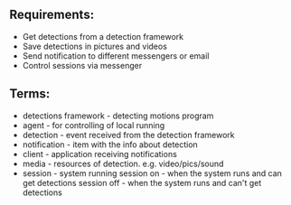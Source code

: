## Requirements:  
- Get detections from a detection framework 
- Save detections in pictures and videos  
- Send notification to different messengers or email
- Control sessions via messenger

## Terms:
- detections framework - detecting motions program
- agent - for controlling of local running
- detection - event received from the detection framework
- notification - item with the info about detection
- client - application receiving notifications
- media - resources of detection. e.g. video/pics/sound
- session - system running
            session on - when the system runs and can get detections
            session off - when the system runs and can't get detections

